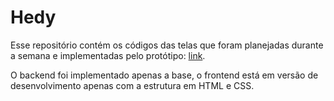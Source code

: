 # Hedy
Esse repositório contém os códigos das telas que foram planejadas durante a semana e implementadas pelo protótipo: [link](https://xd.adobe.com/view/27c98b75-f256-434b-988f-5d3c6a73c9f9-729a/screen/62956c5e-7b4b-4ac2-a4fc-79c54c798a60/specs/).

O backend foi implementado apenas a base, o frontend está em versão de desenvolvimento apenas com a estrutura em HTML e CSS.
